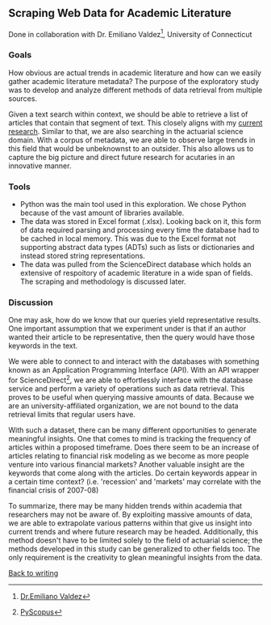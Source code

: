 ## Scraping Web Data for Academic Literature

Done in collaboration with Dr. Emiliano Valdez[^1], University of Connecticut

### Goals

How obvious are actual trends in academic literature and how can we easily gather academic literature metadata? The purpose of the exploratory study was to develop and analyze different methods of data retrieval from multiple sources.

Given a text search within context, we should be able to retrieve a list of articles that contain that segment of text. This closely aligns with my [current research](/research/nlpsearch). Similar to that, we are also searching in the actuarial science domain. With a corpus of metadata, we are able to observe large trends in this field that would be unbeknownst to an outsider. This also allows us to capture the big picture and direct future research for acutaries in an innovative manner.

### Tools

- Python was the main tool used in this exploration. We chose Python because of the vast amount of libraries available.
- The data was stored in Excel format (.xlsx). Looking back on it, this form of data required parsing and processing every time the database had to be cached in local memory. This was due to the Excel format not supporting abstract data types (ADTs) such as lists or dictionaries and instead stored string representations.
- The data was pulled from the ScienceDirect database which holds an extensive of respoitory of academic literature in a wide span of fields. The scraping and methodology is discussed later.

### Discussion

One may ask, how do we know that our queries yield representative results. One important assumption that we experiment under is that if an author wanted their article to be representative, then the query would have those keywords in the text.

We were able to connect to and interact with the databases with something known as an Application Programming Interface (API). With an API wrapper for ScienceDirect[^2], we are able to effortlessly interface with the database service and perform a variety of operations such as data retrieval. This proves to be useful when querying massive amounts of data. Because we are an university-affiliated organization, we are not bound to the data retrieval limits that regular users have.

With such a dataset, there can be many different opportunities to generate meaningful insights. One that comes to mind is tracking the frequency of articles within a proposed timeframe. Does there seem to be an increase of articles relating to financial risk modeling as we become as more people venture into various financial markets? Another valuable insight are the keywords that come along with the articles. Do certain keywords appear in a certain time context? (i.e. 'recession' and 'markets' may correlate with the financial crisis of 2007-08)

To summarize, there may be many hidden trends within academia that researchers may not be aware of. By exploiting massive amounts of data, we are able to extrapolate various patterns within that give us insight into current trends and where future research may be headed. Additionally, this method doesn't have to be limited solely to the field of actuarial science; the methods developed in this study can be generalized to other fields too. The only requirement is the creativity to glean meaningful insights from the data.
[^1]: [Dr.Emiliano Valdez](http://www2.math.uconn.edu/~valdez/)
[^2]: [PyScopus](http://zhiyzuo.github.io/python-scopus/)

[Back to writing](../../blog)
